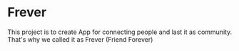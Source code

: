 # Frever

This project is to create App for connecting people and last it as community. That's why we called it as Frever (Friend Forever)
